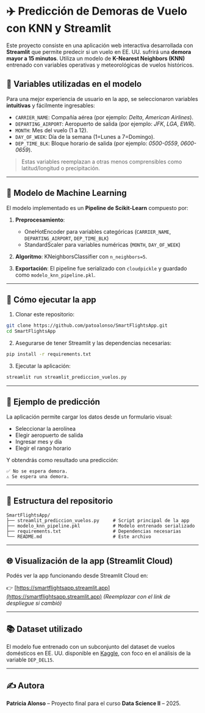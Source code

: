 # ✈️ Predicción de Demoras de Vuelo con KNN y Streamlit

Este proyecto consiste en una aplicación web interactiva desarrollada con **Streamlit** que permite predecir si un vuelo en EE. UU. sufrirá una **demora mayor a 15 minutos**. Utiliza un modelo de **K-Nearest Neighbors (KNN)** entrenado con variables operativas y meteorológicas de vuelos históricos.

## 📌 Variables utilizadas en el modelo

Para una mejor experiencia de usuario en la app, se seleccionaron variables **intuitivas** y fácilmente ingresables:

- `CARRIER_NAME`: Compañía aérea (por ejemplo: *Delta*, *American Airlines*).
- `DEPARTING_AIRPORT`: Aeropuerto de salida (por ejemplo: *JFK*, *LGA*, *EWR*).
- `MONTH`: Mes del vuelo (1 a 12).
- `DAY_OF_WEEK`: Día de la semana (1=Lunes a 7=Domingo).
- `DEP_TIME_BLK`: Bloque horario de salida (por ejemplo: *0500-0559*, *0600-0659*).

> Estas variables reemplazan a otras menos comprensibles como latitud/longitud o precipitación.

---

## 🧠 Modelo de Machine Learning

El modelo implementado es un **Pipeline de Scikit-Learn** compuesto por:

1. **Preprocesamiento**:
   - OneHotEncoder para variables categóricas (`CARRIER_NAME`, `DEPARTING_AIRPORT`, `DEP_TIME_BLK`)
   - StandardScaler para variables numéricas (`MONTH`, `DAY_OF_WEEK`)

2. **Algoritmo**: KNeighborsClassifier con `n_neighbors=5`.

3. **Exportación**: El pipeline fue serializado con `cloudpickle` y guardado como `modelo_knn_pipeline.pkl`.

---

## 🚀 Cómo ejecutar la app

1. Clonar este repositorio:

```bash
git clone https://github.com/patoalonso/SmartFlightsApp.git
cd SmartFlightsApp
```

2. Asegurarse de tener Streamlit y las dependencias necesarias:

```bash
pip install -r requirements.txt
```

3. Ejecutar la aplicación:

```bash
streamlit run streamlit_prediccion_vuelos.py
```

---

## 🧪 Ejemplo de predicción

La aplicación permite cargar los datos desde un formulario visual:

- Seleccionar la aerolínea
- Elegir aeropuerto de salida
- Ingresar mes y día
- Elegir el rango horario

Y obtendrás como resultado una predicción:

```
✅ No se espera demora.
⚠️ Se espera una demora.
```

---

## 📁 Estructura del repositorio

```
SmartFlightsApp/
├── streamlit_prediccion_vuelos.py     # Script principal de la app
├── modelo_knn_pipeline.pkl            # Modelo entrenado serializado
├── requirements.txt                   # Dependencias necesarias
└── README.md                          # Este archivo
```

---

## 🌐 Visualización de la app (Streamlit Cloud)

Podés ver la app funcionando desde Streamlit Cloud en:

👉 [https://smartflightsapp.streamlit.app](https://smartflightsapp.streamlit.app) *(Reemplazar con el link de despliegue si cambió)*

---

## 📚 Dataset utilizado

El modelo fue entrenado con un subconjunto del dataset de vuelos domésticos en EE. UU. disponible en [Kaggle](https://www.kaggle.com/datasets), con foco en el análisis de la variable `DEP_DEL15`.

---

## ✍️ Autora

**Patricia Alonso** – Proyecto final para el curso **Data Science II** – 2025.
